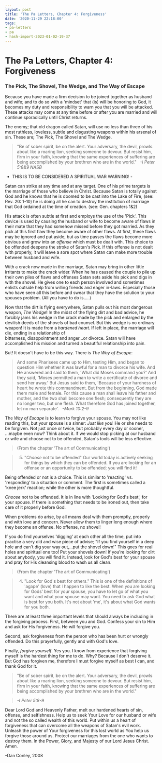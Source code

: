 ```yaml
---
layout: post
title: 'The Pa Letters, Chapter 4: Forgiveness'
date: '2020-11-29 22:18:00'
tags:
- pa-letters
- pa
- hash-import-2023-01-02-19-37
---
```


# The Pa Letters, Chapter 4: Forgiveness

### The Pick, The Shovel, The Wedge, and The Way of Escape

Because you have made a firm decision to be joined together as husband and wife; and to do so with a 'mindset' that (is) will be honoring to God, it becomes my duty and responsibility to warn you that you will be attacked. These attacks may come at any time before or after you are married and will continue sporadically until Christ returns.

The enemy; that old dragon called Satan, will use no less than three of his most ruthless, loveless, subtle and disgusting weapons within his arsenal of sin. These are; The Pick, The Shovel and The Wedge.

> "Be of sober spirit, be on the alert. Your adversary, the devil, prowls about like a roaring lion, seeking someone to devour. But resist him, firm in your faith, knowing that the same experiences of suffering are being accomplished by your brethren who are in the world." &nbsp; _-I Peter 5:8&9 NASB_

- THIS IS TO BE CONSIDERED A SPIRITUAL WAR WARNING! -

Satan can strike at any time and at any target. One of his prime targets is the marriage of those who believe in Christ. Because Satan is totally against God and he knows that he is doomed to be cast into the Lake of Fire, (see: Rev. 20: 1-10) he is doing all he can to destroy the institution of marriage that God ordained at the time of creation. (see: Gen. chapters 1&2)

His attack is often subtle at first and employs the use of the 'Pick'. This device is used by causing the husband or wife to become aware of flaws in their mate that they had somehow missed before they got married. As they pick at this first flaw they become aware of other flaws. At first, these flaws may be ignored and put aside, but as time passes the flaws become more obvious and grow into an _offense_ which must be dealt with. This choice to be offended deepens the stroke of Satan's Pick. If this offense is not dealt with properly, it will leave a sore spot where Satan can make more trouble between husband and wife.

With a crack now made in the marriage, Satan may bring in other little irritants to make the crack wider. When he has caused the couple to pile up their own piles of flaws and offenses Satan sets aside his pick and digs in with the shovel. He gives one to each person involved and sometimes enlists outside help from willing friends and eager in-laws. Especially those who have seen all this before and swear that they have the solution to your spouses problem. (All you have to do is.....)

Now that the dirt is flying everywhere, Satan pulls out his most dangerous weapon, _The Wedge_! In the midst of the flying dirt and bad advice, he forcibly jams his wedge in the crack made by the pick and enlarged by the devilish deeds of the shovels of bad counsel. But this wedge is no ordinary weapon! It is made from a _hardened heart_. If left in place, the marriage will die, ending in a relationship of  
bitterness, disappointment and anger...or divorce. Satan will have accomplished his mission and turned a beautiful relationship into pain.

But! It doesn't have to be this way. There is _The Way of Escape_:

> And some Pharisees came up to Him, testing Him, and began to question Him whether it was lawful for a man to divorce his wife. And He answered and said to them, 'What did Moses command you?' And they said, 'Moses permitted a man to write a certificate of divorce and send her away.' But Jesus said to them, 'Because of your hardness of heart he wrote this commandment. But from the beginning, God made them male and female. For this cause a man shall leave his father and mother, and the two shall become one flesh; consequently they are no longer two, but one flesh. What therefore God has joined together, let no man separate'. &nbsp; _-Mark 10:2-9_

The _Way of Escape_ is to learn to forgive your spouse. You may not like reading this, but your spouse is a sinner: _Just like you_! He or she needs to be forgiven. Not just once or twice, but probably every day or sooner, ...maybe even now? Think about it. If we would stop picking at our husband or wife and choose not to be offended, Satan's tools will be less effective.

> (From the chapter 'The art of Communicating')

> 5. "_Choose_ not to be offended" Our world today is actively seeking for things by which they can be offended. If you are looking for an offense or an opportunity to be offended; you will find it!

Being offended or not is a choice. This is similar to 'reacting' vs. 'responding' to a situation or comment. The first is sometimes called a 'knee jerk' reaction; while the other is more thoughtful.

_Choose_ not to be offended. It is in line with 'Looking for God's best', for your spouse. If there is something that needs to be ironed out, then take care of it properly before God.

When problems do arise, by all means deal with them promptly, properly and with love and concern. Never allow them to linger long enough where they become an offense. No offense, no shovel!

If you do find yourselves 'digging' at each other all the time, put into practise a very old and wise piece of advise; "If you find yourself in a deep hole and can't dig your way out,...put the shovel down!" This goes for real holes and spiritual one too! Put your shovels down! If you're looking for dirt about anybody, you will find it. Instead, look for God's best for your spouse and pray for His cleansing blood to wash us all clean.

> (From the chapter 'The art of Communicating')

> 4. "Look for God's best for others." This is one of the definitions of 'agape' (love) that I happen to like the best. When you are looking for Gods' best for your spouse, you have to let go of what you want and what your spouse may want. You need to ask God what is best for you both. It's not about 'me', it's about what God wants for you both.

There are at least three important levels that should always be including in the forgiving process. First, between you and God. Confess your sin to Him and ask for His forgiveness. He will forgive you.

Second, ask forgiveness from the person who has been hurt or wrongly offended. Do this prayerfully, gently and with God's love.

Finally, _forgive yourself_. Yes you. I know from experience that forgiving myself is the hardest thing for me to do. Why? Because I don't deserve it. But God has forgiven me, therefore I must forgive myself as best I can, and thank God for it.

> "Be of sober spirit, be on the alert. Your adversary, the devil, prowls about like a roaring lion, seeking someone to devour. But resist him, firm in your faith, knowing that the same experiences of suffering are being accomplished by your brethren who are in the world."

> _-I Peter 5:8-9_

Dear Lord God and Heavenly Father, melt our hardened hearts of sin, offense, and selfishness. Help us to seek Your Love for our husband or wife and not the so called wealth of this world. Put within us a heart of forgiveness that can overcome all the weapons of Satan's evil work. Unleash the power of Your forgiveness for this lost world as You help us forgive those around us. Protect our marriages from the one who wants to destroy them. In the Power, Glory, and Majesty of our Lord Jesus Christ.  
Amen.

-Dan Conley, 2008

